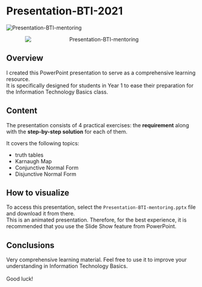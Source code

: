 # Presentation-BTI-2021
![Presentation-BTI-mentoring](https://github.com/outshiningthateskimo/Presentation-BTI-2021/assets/116450427/0e1cc487-5ae3-4ff7-98b6-3e10021b5109.png)

<div style="text-align:center;">
  <img src="https://github.com/outshiningthateskimo/Presentation-BTI-2021/assets/116450427/0e1cc487-5ae3-4ff7-98b6-3e10021b5109.png" alt="Presentation-BTI-mentoring" style="max-width:80%;height:auto;display:block;margin:auto;">
</div>


## Overview

I created this PowerPoint presentation to serve as a comprehensive learning resource. <br>
It is specifically designed for students in Year 1 to ease their preparation for the Information Technology Basics class.


## Content

The presentation consists of 4 practical exercises: the **requirement** along with the **step-by-step solution** for each of them.


It covers the following topics:
- truth tables
- Karnaugh Map
- Conjunctive Normal Form
- Disjunctive  Normal Form


## How to visualize

To access this presentation, select the `Presentation-BTI-mentoring.pptx` file and download it from there.<br>
This is an animated presentation. Therefore, for the best experience, it is recommended that you use the Slide Show feature from PowerPoint.


## Conclusions
Very comprehensive learning material. Feel free to use it to improve your understanding in Information Technology Basics.<br><br>
Good luck!
